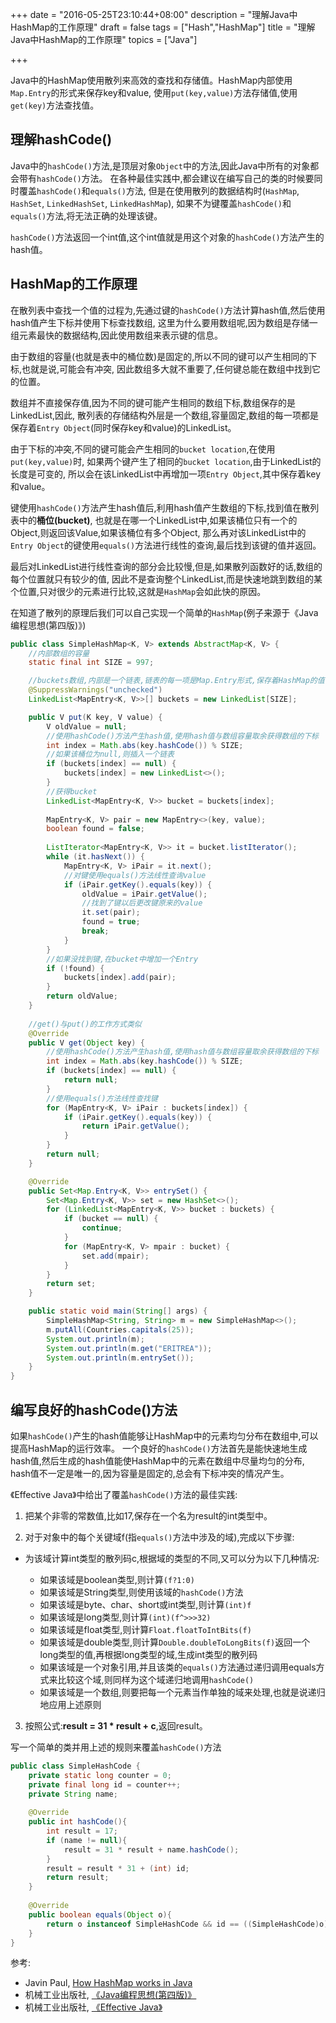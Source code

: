 +++
date = "2016-05-25T23:10:44+08:00"
description = "理解Java中HashMap的工作原理"
draft = false
tags = ["Hash","HashMap"]
title = "理解Java中HashMap的工作原理"
topics = ["Java"]

+++

Java中的HashMap使用散列来高效的查找和存储值。HashMap内部使用``Map.Entry``的形式来保存key和value,
使用``put(key,value)``方法存储值,使用``get(key)``方法查找值。

## 理解hashCode()

Java中的``hashCode()``方法,是顶层对象``Object``中的方法,因此Java中所有的对象都会带有``hashCode()``方法。
在各种最佳实践中,都会建议在编写自己的类的时候要同时覆盖``hashCode()``和``equals()``方法,
但是在使用散列的数据结构时(``HashMap``, ``HashSet``, ``LinkedHashSet``, ``LinkedHashMap``),
如果不为键覆盖``hashCode()``和``equals()``方法,将无法正确的处理该键。<!--more-->

``hashCode()``方法返回一个int值,这个int值就是用这个对象的``hashCode()``方法产生的hash值。

## HashMap的工作原理

在散列表中查找一个值的过程为,先通过键的``hashCode()``方法计算hash值,然后使用hash值产生下标并使用下标查找数组,
这里为什么要用数组呢,因为数组是存储一组元素最快的数据结构,因此使用数组来表示键的信息。

由于数组的容量(也就是表中的桶位数)是固定的,所以不同的键可以产生相同的下标,也就是说,可能会有冲突,
因此数组多大就不重要了,任何键总能在数组中找到它的位置。

数组并不直接保存值,因为不同的键可能产生相同的数组下标,数组保存的是LinkedList,因此,
散列表的存储结构外层是一个数组,容量固定,数组的每一项都是保存着``Entry Object``(同时保存key和value)的LinkedList。

由于下标的冲突,不同的键可能会产生相同的``bucket location``,在使用``put(key,value)``时,
如果两个键产生了相同的``bucket location``,由于LinkedList的长度是可变的,
所以会在该LinkedList中再增加一项``Entry Object``,其中保存着key和value。

键使用``hashCode()``方法产生hash值后,利用hash值产生数组的下标,找到值在散列表中的**桶位(bucket)**,
也就是在哪一个LinkedList中,如果该桶位只有一个的Object,则返回该Value,如果该桶位有多个Object,
那么再对该LinkedList中的``Entry Object``的键使用``equals()``方法进行线性的查询,最后找到该键的值并返回。

最后对LinkedList进行线性查询的部分会比较慢,但是,如果散列函数好的话,数组的每个位置就只有较少的值,
因此不是查询整个LinkedList,而是快速地跳到数组的某个位置,只对很少的元素进行比较,这就是``HashMap``会如此快的原因。

在知道了散列的原理后我们可以自己实现一个简单的``HashMap``(例子来源于《Java编程思想(第四版)》)

```java
public class SimpleHashMap<K, V> extends AbstractMap<K, V> {
    //内部数组的容量
    static final int SIZE = 997;

    //buckets数组,内部是一个链表,链表的每一项是Map.Entry形式,保存着HashMap的值
    @SuppressWarnings("unchecked")
    LinkedList<MapEntry<K, V>>[] buckets = new LinkedList[SIZE];

    public V put(K key, V value) {
        V oldValue = null;
        //使用hashCode()方法产生hash值,使用hash值与数组容量取余获得数组的下标
        int index = Math.abs(key.hashCode()) % SIZE;
        //如果该桶位为null,则插入一个链表
        if (buckets[index] == null) {
            buckets[index] = new LinkedList<>();
        }
        //获得bucket
        LinkedList<MapEntry<K, V>> bucket = buckets[index];
               
        MapEntry<K, V> pair = new MapEntry<>(key, value);
        boolean found = false;
        
        ListIterator<MapEntry<K, V>> it = bucket.listIterator();
        while (it.hasNext()) {
            MapEntry<K, V> iPair = it.next();
            //对键使用equals()方法线性查询value
            if (iPair.getKey().equals(key)) {
                oldValue = iPair.getValue();
                //找到了键以后更改键原来的value
                it.set(pair);
                found = true;
                break;
            }
        }
        //如果没找到键,在bucket中增加一个Entry
        if (!found) {
            buckets[index].add(pair);
        }
        return oldValue;
    }
    
    //get()与put()的工作方式类似
    @Override
    public V get(Object key) {
        //使用hashCode()方法产生hash值,使用hash值与数组容量取余获得数组的下标
        int index = Math.abs(key.hashCode()) % SIZE;
        if (buckets[index] == null) {
            return null;
        }
        //使用equals()方法线性查找键
        for (MapEntry<K, V> iPair : buckets[index]) {
            if (iPair.getKey().equals(key)) {
                return iPair.getValue();
            }
        }
        return null;
    }

    @Override
    public Set<Map.Entry<K, V>> entrySet() {
        Set<Map.Entry<K, V>> set = new HashSet<>();
        for (LinkedList<MapEntry<K, V>> bucket : buckets) {
            if (bucket == null) {
                continue;
            }
            for (MapEntry<K, V> mpair : bucket) {
                set.add(mpair);
            }
        }
        return set;
    }

    public static void main(String[] args) {
        SimpleHashMap<String, String> m = new SimpleHashMap<>();
        m.putAll(Countries.capitals(25));
        System.out.println(m);
        System.out.println(m.get("ERITREA"));
        System.out.println(m.entrySet());
    }
}

```

## 编写良好的hashCode()方法

如果``hashCode()``产生的hash值能够让HashMap中的元素均匀分布在数组中,可以提高HashMap的运行效率。
一个良好的``hashCode()``方法首先是能快速地生成hash值,然后生成的hash值能使HashMap中的元素在数组中尽量均匀的分布,
hash值不一定是唯一的,因为容量是固定的,总会有下标冲突的情况产生。

《Effective Java》中给出了覆盖``hashCode()``方法的最佳实践:

1. 把某个非零的常数值,比如17,保存在一个名为result的int类型中。

2. 对于对象中的每个关键域f(指``equals()``方法中涉及的域),完成以下步骤:

  + 为该域计算int类型的散列码c,根据域的类型的不同,又可以分为以下几种情况:
  
    - 如果该域是boolean类型,则计算``(f?1:0)``
    - 如果该域是String类型,则使用该域的``hashCode()``方法
    - 如果该域是byte、char、short或int类型,则计算``(int)f``
    - 如果该域是long类型,则计算``(int)(f^>>>32)``
    - 如果该域是float类型,则计算``Float.floatToIntBits(f)``
    - 如果该域是double类型,则计算``Double.doubleToLongBits(f)``返回一个long类型的值,再根据long类型的域,生成int类型的散列码
    - 如果该域是一个对象引用,并且该类的``equals()``方法通过递归调用equals方式来比较这个域,则同样为这个域递归地调用``hashCode()``
    - 如果该域是一个数组,则要把每一个元素当作单独的域来处理,也就是说递归地应用上述原则

3. 按照公式:**result = 31 * result + c**,返回result。

写一个简单的类并用上述的规则来覆盖``hashCode()``方法

```java
public class SimpleHashCode {
    private static long counter = 0;
    private final long id = counter++;
    private String name;
    
    @Override
    public int hashCode(){
        int result = 17;
        if (name != null){
            result = 31 * result + name.hashCode(); 
        }
        result = result * 31 + (int) id;
        return result;
    }
    
    @Override
    public boolean equals(Object o){
        return o instanceof SimpleHashCode && id == ((SimpleHashCode)o).id;
    }
}
```

参考:

+ Javin Paul, [How HashMap works in Java](http://javarevisited.blogspot.jp/2011/02/how-hashmap-works-in-java.html "How HashMap works in Java")
+ 机械工业出版社, [《Java编程思想(第四版)》](https://book.douban.com/subject/2061172/ "Java编程思想第四版")
+ 机械工业出版社, [《Effective Java》](https://book.douban.com/subject/3360807/ "Effective Java")
